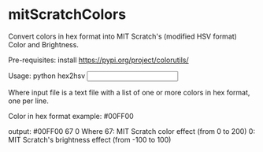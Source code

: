 # mitScratchColors

Convert colors in hex format into MIT Scratch's (modified HSV format) Color and Brightness.

Pre-requisites: install https://pypi.org/project/colorutils/

Usage:
python hex2hsv <input file> 

Where input file is a text file with a list of one or more colors in hex format, one per line.

Color in hex format example: #00FF00

output: #00FF00 67 0
Where
67: MIT Scratch color effect (from 0 to 200)
0: MIT Scratch's brightness effect (from -100 to 100)
